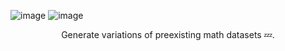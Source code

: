 ![image](https://user-images.githubusercontent.com/84760072/221109643-2ac56591-88d3-4f12-aa08-13eb7d9a45a6.png)
![image](https://user-images.githubusercontent.com/84760072/221075972-955cd597-ffef-45d1-b288-ab6c45ac598b.png)

<p align="center">
  Generate variations of preexisting math datasets 💤.
</p>

